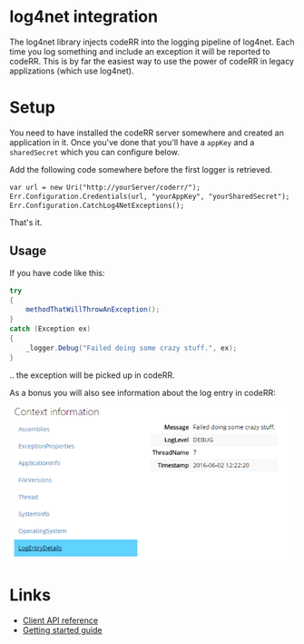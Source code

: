 log4net integration
================

The log4net library injects codeRR into the logging pipeline of log4net. Each time you log something and include an exception it will be reported to codeRR. This is by far the easiest way to use the power of codeRR in legacy applizations (which use log4net).

# Setup

You need to have installed the codeRR server somewhere and created an application in it. Once you've done that you'll have a `appKey` and a `sharedSecret` which you can configure below.

Add the following code somewhere before the first logger is retrieved.

```
var url = new Uri("http://yourServer/coderr/");
Err.Configuration.Credentials(url, "yourAppKey", "yourSharedSecret");
Err.Configuration.CatchLog4NetExceptions();
```

That's it. 

## Usage

If you have code like this:

```csharp
try
{
	methodThatWillThrowAnException();
}
catch (Exception ex)
{
	_logger.Debug("Failed doing some crazy stuff.", ex);
}
```

.. the exception will be picked up in codeRR.

As a bonus you will also see information about the log entry in codeRR:

![](contextinfo.png)

# Links

* [Client API reference](https://coderrapp.com/docs/api/client/log4net/)
* [Getting started guide](../../gettingstarted.md)
